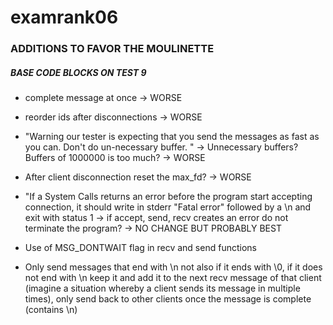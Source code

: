 # examrank06

### ADDITIONS TO FAVOR THE MOULINETTE 
##### BASE CODE BLOCKS ON TEST 9
* complete message at once -> WORSE
* reorder ids after disconnections -> WORSE
* "Warning our tester is expecting that you send the messages as fast as you can. Don't do un-necessary buffer.
" -> Unnecessary buffers? Buffers of 1000000 is too much? -> WORSE
* After client disconnection reset the max_fd? -> WORSE

* "If a System Calls returns an error before the program start accepting connection, it should write in stderr "Fatal error" followed by a \n and exit with status 1 -> if accept, send, recv creates an error do not terminate the program? -> NO CHANGE BUT PROBABLY BEST
* Use of MSG_DONTWAIT flag in recv and send functions
* Only send messages that end with \n not also if it ends with \0, if it does not end with \n keep it and add it to the next recv message of that client (imagine a situation whereby a client sends its message in multiple times), only send back to other clients once the message is complete (contains \n)

